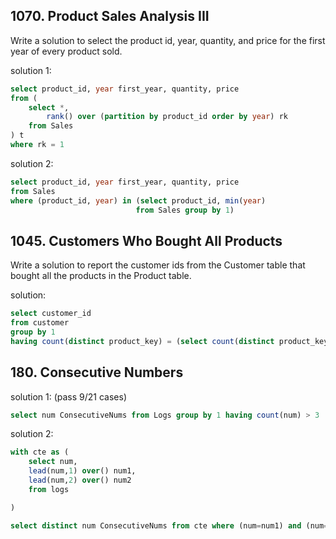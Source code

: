 ## 1070. Product Sales Analysis III
Write a solution to select the product id, year, quantity, and price for the first year of every product sold.

solution 1:
```sql
select product_id, year first_year, quantity, price
from (
    select *, 
        rank() over (partition by product_id order by year) rk 
    from Sales
) t
where rk = 1
```

solution 2:
```sql
select product_id, year first_year, quantity, price
from Sales
where (product_id, year) in (select product_id, min(year)
                            from Sales group by 1)
```

## 1045. Customers Who Bought All Products
Write a solution to report the customer ids from the Customer table that bought all the products in the Product table.

solution:
```sql
select customer_id
from customer
group by 1
having count(distinct product_key) = (select count(distinct product_key) from Product)
```

## 180. Consecutive Numbers

solution 1: (pass 9/21 cases)

```sql
select num ConsecutiveNums from Logs group by 1 having count(num) > 3

```

solution 2:
```sql
with cte as (
    select num,
    lead(num,1) over() num1,
    lead(num,2) over() num2
    from logs

)

select distinct num ConsecutiveNums from cte where (num=num1) and (num=num2)

```













